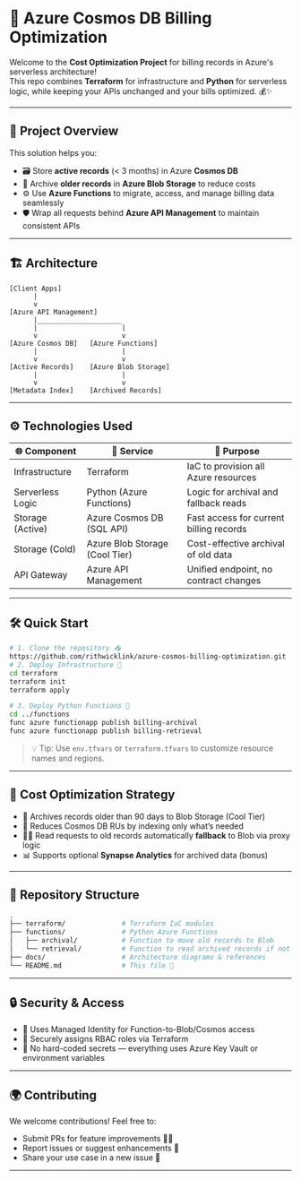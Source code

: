 # 🚀 Azure Cosmos DB Billing Optimization

Welcome to the **Cost Optimization Project** for billing records in Azure's serverless architecture!\
This repo combines **Terraform** for infrastructure and **Python** for serverless logic, while keeping your APIs unchanged and your bills optimized. 💰✨

---

## 🧩 Project Overview

This solution helps you:

- 🗃️ Store **active records** (< 3 months) in Azure **Cosmos DB**
- 🧊 Archive **older records** in **Azure Blob Storage** to reduce costs
- ⚙️ Use **Azure Functions** to migrate, access, and manage billing data seamlessly
- 🛡️ Wrap all requests behind **Azure API Management** to maintain consistent APIs

---

## 🏗️ Architecture

```text
[Client Apps]
      |
      v
[Azure API Management]
      |_____________________
      |                     |
      v                     v
[Azure Cosmos DB]   [Azure Functions]
      |                     |
      v                     v
[Active Records]    [Azure Blob Storage]
      |                     |
      v                     v
[Metadata Index]    [Archived Records]
```



---

## ⚙️ Technologies Used

| 🌐 Component     | 💼 Service                     | 🧠 Purpose                              |
| ---------------- | ------------------------------ | --------------------------------------- |
| Infrastructure   | Terraform                      | IaC to provision all Azure resources    |
| Serverless Logic | Python (Azure Functions)       | Logic for archival and fallback reads   |
| Storage (Active) | Azure Cosmos DB (SQL API)      | Fast access for current billing records |
| Storage (Cold)   | Azure Blob Storage (Cool Tier) | Cost-effective archival of old data     |
| API Gateway      | Azure API Management           | Unified endpoint, no contract changes   |

---

## 🛠️ Quick Start

```bash
# 1. Clone the repository 📥
https://github.com/rithwicklink/azure-cosmos-billing-optimization.git
# 2. Deploy Infrastructure 🚀
cd terraform
terraform init
terraform apply

# 3. Deploy Python Functions 🐍
cd ../functions
func azure functionapp publish billing-archival
func azure functionapp publish billing-retrieval
```

> 💡 Tip: Use `env.tfvars` or `terraform.tfvars` to customize resource names and regions.

---

## 💸 Cost Optimization Strategy

- 🧹 Archives records older than 90 days to Blob Storage (Cool Tier)
- 🧮 Reduces Cosmos DB RUs by indexing only what’s needed
- 🧑‍💻 Read requests to old records automatically **fallback** to Blob via proxy logic
- 📊 Supports optional **Synapse Analytics** for archived data (bonus)

---

## 📂 Repository Structure

```bash
.
├── terraform/              # Terraform IaC modules
├── functions/              # Python Azure Functions
│   ├── archival/           # Function to move old records to Blob
│   └── retrieval/          # Function to read archived records if not found in Cosmos
├── docs/                   # Architecture diagrams & references
└── README.md               # This file 📘
```

---

## 🔒 Security & Access

- 🧾 Uses Managed Identity for Function-to-Blob/Cosmos access
- 🔐 Securely assigns RBAC roles via Terraform
- 🚫 No hard-coded secrets — everything uses Azure Key Vault or environment variables

---

## 🌍 Contributing

We welcome contributions! Feel free to:

- Submit PRs for feature improvements 🧑‍💻
- Report issues or suggest enhancements 🐞
- Share your use case in a new issue 💬

---


